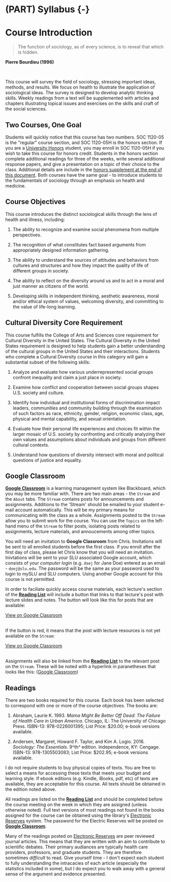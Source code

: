 # (PART) Syllabus {-}

# Course Introduction

> The function of sociology, as of every science, is to reveal that which is hidden.

**Pierre Bourdieu (1996)**

</br>

This course will survey the field of sociology, stressing important ideas, methods, and results. We focus on health to illustrate the application of sociological ideas. The survey is designed to develop analytic thinking skills. Weekly readings from a text will be supplemented with articles and chapters illustrating topical issues and exercises on the skills and craft of the social sciences.

## Two Courses, One Goal

Students will quickly notice that this course has two numbers. SOC 1120-05 is the "regular" course section, and SOC 1120-05H is the honors section. If you are a [University Honors](https://www.slu.edu/honors/index.php) student, you may enroll in SOC 1120-05H if you wish to take this course for honors credit. Students in the honors section complete additional readings for three of the weeks, write several additional response papers, and give a presentation on a topic of their choice to the class. Additional details are include in the [honors supplement at the end of this document](/honors-overview.html). Both courses have the same goal - to introduce students to the fundamentals of sociology through an emphasis on health and medicine.

## Course Objectives

This course introduces the distinct sociological skills through the lens of health and illness, including:

1.  The ability to recognize and examine social phenomena from multiple perspectives.

2.  The recognition of what constitutes fact based arguments from appropriately designed information gathering.

3.  The ability to understand the sources of attitudes and behaviors from cultures and structures and how they impact the quality of life of different groups in society.

4.  The ability to reflect on the diversity around us and to act in a moral and just manner as citizens of the world.

5.  Developing skills in independent thinking, aesthetic awareness, moral and/or ethical system of values, welcoming diversity, and committing to the value of life-long learning.

## Cultural Diversity Core Requirement

This course fulfills the College of Arts and Sciences core requirement for Cultural Diversity in the United States. The Cultural Diversity in the United States requirement is designed to help students gain a better understanding of the cultural groups in the United States and their interactions. Students who complete a Cultural Diversity course in this category will gain a substantial subset of the following skills:

1.  Analyze and evaluate how various underrepresented social groups confront inequality and claim a just place in society.

2.  Examine how conflict and cooperation between social groups shapes U.S. society and culture.

3.  Identify how individual and institutional forms of discrimination impact leaders, communities and community building through the examination of such factors as race, ethnicity, gender, religion, economic class, age, physical and mental capability, and sexual orientation.

4.  Evaluate how their personal life experiences and choices fit within the larger mosaic of U.S. society by confronting and critically analyzing their own values and assumptions about individuals and groups from different cultural contexts.

5.  Understand how questions of diversity intersect with moral and political questions of justice and equality.

## Google Classroom

**[Google Classroom](https://classroom.google.com)** is a learning management system like Blackboard, which you may be more familiar with. There are two main areas - the `Stream` and the `About` tabs. The `Stream` contains posts for announcements and assignments. Additions to the 'Stream' should be emailed to your student e-mail account automatically. This will be my primary means for communicating with the class as a whole. Assignments posted to the `Stream` allow you to submit work for the course. You can use the `Topics` on the left-hand menu of the `Stream` to filter posts, isolating posts related to assignments, lecture materials, and annoucements among other topics.

You will need an invitation to **Google Classroom** from Chris. Invitations will be sent to all enrolled students before the first class. If you enroll after the first day of class, please let Chris know that you will need an invitation. Inivtations will be sent to your SLU associated Google account, which consists of your *computer login* (e.g. `doej` for Jane Doe) entered as an email - `doej@slu.edu`. The password will be the same as your password used to login to mySLU and SLU computers. Using another Google account for this course is not permitted.

In order to faciliate quickly access course materials, each lecture's section of the [**Reading List**](/lecture-schedule.html) will include a button that links to that lecture's post with lecture slides and notes. The button will look like this for posts that are available:

<div class="open"><a href="#">View on Google Classroom</a></div>

<br>

If the button is red, it means that the post with lecture resources is not yet available on the `Stream`:

<div class="closed"><a href="#">View on Google Classroom</a></div>

<br>

Assignments will also be linked from the [**Reading List**](/lecture-schedule.html) to the relevant post on the `Stream`. These will be noted with a hyperlink in paranetheses that looks like this: (<a href="#">Google Classroom</a>)

## Readings

There are two books required for this course. Each book has been selected to correspond with one or more of the course objectives. The books are:

1.  Abraham, Laurie K. 1993. *Mama Might Be Better Off Dead: The Failure of Health Care in Urban America*. Chicago, IL: The University of Chicago Press. ISBN-13: 978-0226001395; List Price: $20.00; e-book versions available.

2.  Andersen, Margaret, Howard F. Taylor, and Kim A. Logio. 2016. *Sociology: The Essentials*. 9^th^ edition. Independence, KY: Cengage. ISBN-13: 978-1305503083; List Price: $202.95; e-book versions available.

I do not require students to buy physical copies of texts. You are free to select a means for accessing these texts that meets your budget and learning style. If ebook editions (e.g. Kindle, iBooks, pdf, etc) of texts are available, they are acceptable for this course. All texts should be obtained in the edition noted above.

All readings are listed on the [**Reading List**](/lecture-schedule.html) and should be completed before the course meeting on the week in which they are assigned (unless otherwise noted). Full text versions of most readings not found in the books assigned for the course can be obtained using the library's [Electronic Reserves](http://eres.slu.edu/eres/coursepass.aspx?cid=4443) system. The password for the Electric Reserves will be posted on **[Google Classroom](https://classroom.google.com)**.

Many of the readings posted on [Electronic Reserves](http://eres.slu.edu/eres/coursepass.aspx?cid=4443) are peer reviewed journal articles. This means that they are written with an aim to contribute to scientific debates. Their primary audiances are typically health care providers, professors, and graduate students. They are therefore sometimes *difficult* to read. Give yourself time - I don't expect each student to fully understanding the intracacies of each article (especially the statistics included in some), but I do expect you to walk away with a general sense of the argument and evidence presented.

